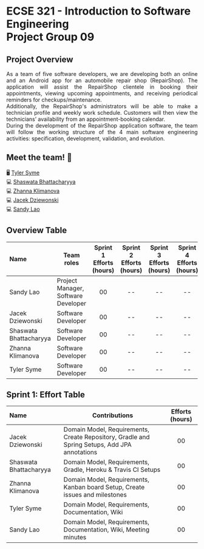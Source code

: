 # ECSE 321 - Introduction to Software Engineering<br/> Project Group 09
## Project Overview

<p align='justify'> As a team of five software developers, we are developing both an online and an Android app for an automobile repair shop (RepairShop). The application will assist the RepairShop clientele in booking their appointments, viewing upcoming appointments, and receiving periodical reminders for checkups/maintenance.<br/> 
Additionally, the RepairShop's administrators will be able to make a technician profile and weekly work schedule. Customers will then view the technicians’ availability from an appointment-booking calendar. <br/>
During the development of the RepairShop application software, the team will follow the working structure of the 4 main software engineering activities: specification, development, validation, and evolution.</p>

## Meet the team! 👋
🖥️ [Tyler Syme](https://github.com/T-Syme)<br/>
💻 [Shaswata Bhattacharyya](https://github.com/Shaswata79)<br/>
💻 [Zhanna Klimanova](https://github.com/zhannaklimanova)<br/>
💻 [Jacek Dziewonski](https://github.com/JDziewonski98)<br/>
💻 [Sandy Lao](https://github.com/sandyl289)

## Overview Table
| Name            | Team roles | Sprint 1<br/> Efforts<br/> (hours)| Sprint 2<br/> Efforts<br/> (hours)| Sprint 3<br/> Efforts<br/> (hours)| Sprint 4<br/> Efforts<br/> (hours)| Total <br/> Effort<br/> (hours)| 
| :-------------         | ------------- | :-------------: | :-------------: | :-------------: | :-------------: | :-------------: |
| Sandy Lao              | Project Manager, Software Developer  | 00 | -- | -- | -- || -- |
| Jacek Dziewonski       | Software Developer | 00 | -- | -- | -- || -- |
| Shaswata Bhattacharyya | Software Developer | 00 | -- | -- | -- || -- |
| Zhanna Klimanova       | Software Developer | 00 | -- | -- | -- || -- |
| Tyler Syme             | Software Developer | 00 | -- | -- | -- || -- |

## Sprint 1: Effort Table
| Name            | Contributions | Efforts (hours)|
| :-------------         | ------------- | :-------------: |
| Jacek Dziewonski       | Domain Model, Requirements, Create Repository, Gradle and Spring Setups, Add JPA annotations | 00 |
| Shaswata Bhattacharyya | Domain Model, Requirements, Gradle, Heroku & Travis CI Setups | 00 |
| Zhanna Klimanova       | Domain Model, Requirements, Kanban board Setup, Create issues and milestones  | 00 |
| Tyler Syme             | Domain Model, Requirements, Documentation, Wiki  | 00 |
| Sandy Lao              | Domain Model, Requirements, Documentation, Wiki, Meeting minutes   | 00 |
